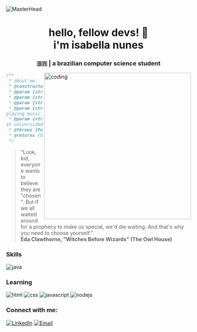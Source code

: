 ![MasterHead](https://user-images.githubusercontent.com/74038190/225813708-98b745f2-7d22-48cf-9150-083f1b00d6c9.gif)

<h1 align="center"> hello, fellow devs! 👋 <br> i'm isabella nunes </h1>
<h3 align="center">🇧🇷 | a brazilian computer science student</h3>
<img align="right" alt="coding" width="400" height="400" src="https://user-images.githubusercontent.com/74038190/219923809-b86dc415-a0c2-4a38-bc88-ad6cf06395a8.gif">
<div align="left">

```js
/**
 * about me.
 * @constructor
 * @param {string} city - João Pessoa, Paraíba.
 * @param {string} languagues - portuguese & english.
 * @param {string} interests - dev & robotics.
 * @param {string} hobbies - writing, reading, watching tv shows &
playing music.
 * @param {string} education - computer science student
at universidade Federal da Paraíba.
 * @throws {Punch} To any and all bugs.
 * @returns {Object} Isabella.
 */
```
</div>

<div class="quote">
  <blockquote>
    “Look, kid, everyone wants to believe they are "chosen". But if we all waited around for a prophecy to make us special, we'd die waiting. And that's why you need to choose yourself.”
    <br><strong>Eda Clawthorne, "Witches Before Wizards" (The Owl House)</strong>
  </blockquote>
</div>

<div class="skills">
    <h3 align="left">Skills</h3>
        <div align="left">
            <img src="https://img.shields.io/badge/Java-ED8B00?style=for-the-badge&logo=java&logoColor=white" alt="java"> 
            
</div>

<div class="learning">
    <h3 align="left">Learning</h3>
        <div align="left">
            <img src="https://img.shields.io/badge/HTML5-E34F26?style=for-the-badge&logo=html5&logoColor=white" alt="html"> 
            <img src="https://img.shields.io/badge/CSS3-1572B6?style=for-the-badge&logo=css3&logoColor=white" alt="css">
            <img src="https://img.shields.io/badge/JavaScript-323330?style=for-the-badge&logo=javascript&logoColor=F7DF1E" alt="javascript">
            <img src="https://img.shields.io/badge/Node.js-43853D?style=for-the-badge&logo=node.js&logoColor=white" alt="nodejs">
            
</div>

<div class="contato">
    <h3 align="left">Connect with me:</h3>
        <div align="left">
        <a href="https://www.linkedin.com/"><img src="https://img.shields.io/static/v1?style=for-the-badge&message=LinkedIn&color=0A66C2&logo=LinkedIn&logoColor=FFFFFF&label=" alt="LinkedIn" /></a>
        <a href="mailto:isabella.oliveira@academico.ufpb.br?subject=Olá%20Isabella%20,%20que%20bom%20te%20conhecer!"><img alt="Email" src="https://img.shields.io/static/v1?style=for-the-badge&message=Gmail&color=EA4335&logo=Gmail&logoColor=FFFFFF&label=" /></a>
        </div>
</div>
